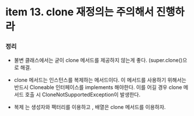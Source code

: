 # item 13. clone 재정의는 주의해서 진행하라



### 정리
* 불변 클래스에서는 굳이 clone 메서드를 제공하지 않는게 좋다. (super.clone()으로 해결.

* clone 메서드는 인스턴스를 복제하는 메서드이다. 이 메서드를 사용하기 위해서는 반드시 Cloneable 인터페이스를 implements 해야한다. 이를 어길 경우 clone 메서드 호출 시 CloneNotSupportedException이 발생한다.

* 복제 는 생성자와 팩터리를 이용하고 , 배열은 clone 메서드를 이용하자.